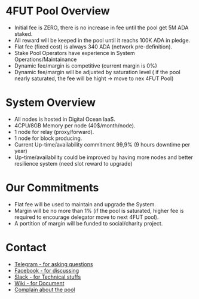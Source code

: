 # 4FUT Pool Overview

- Initial fee is ZERO, there is no increase in fee until the pool get 5M ADA staked.
- All reward will be keeped in the pool until it reachs 100K ADA in pledge.
- Flat fee (fixed cost) is always 340 ADA (network pre-definition).
- Stake Pool Operators have experience in System Operations/Maintainance
- Dynamic fee/margin is competitive (current margin is 0%)
- Dynamic fee/margin will be adjusted by saturation level ( if the pool nearly saturated, the fee will be hight -> move to nex 4FUT Pool)

# System Overview

- All nodes is hosted in Digital Ocean IaaS.
- 4CPU/8GB Memory per node (40$/month/node).
- 1 node for relay (proxy/forward).
- 1 node for block producing.
- Current Up-time/availability commitment 99,9% (9 hours downtime per year)
- Up-time/availability could be improved by having more nodes and better resilience system (need slot reward to upgrade) 


# Our Commitments

- Flat fee will be used to maintain and upgrade the System.
- Margin will be no more than 1% (if the pool is saturated, higher fee is required to encourage delegator move to next 4FUT pool).
- A portition of margin will be funded to social/charity project.


# Contact

- [Telegram - for asking questions](https://t.me/hodlerstakepool)
- [Facebook - for discussing ](https://fb.me/holdforfuture)
- [Slack - for Technical stuffs](https://join.slack.com/t/4futstackpool/shared_invite/zt-uvbpnrkh-LlUVxXv_lUMOOH~Ok4lURA)
- [Wiki - for Document](https://github.com/sirhung1993/hodler-pool/wiki)
- [Complain about the pool](https://github.com/sirhung1993/hodler-pool/issues)
